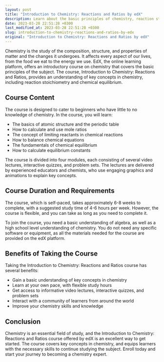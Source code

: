 ```yaml
---
layout: post
title: "Introduction to Chemistry: Reactions and Ratios by edX"
description: Learn about the basic principles of chemistry, reaction stoichiometry, and chemical equilibrium through the online course offered by edX.
date: 2023-03-28 22:51:28 +0300
last_modified_at: 2023-03-28 22:51:28 +0300
slug: introduction-to-chemistry-reactions-and-ratios-by-edx
original: "Introduction to Chemistry: Reactions and Ratios by edX"
---
```


Chemistry is the study of the composition, structure, and properties of matter and the changes it undergoes. It affects every aspect of our lives, from the food we eat to the energy we use. EdX, the online learning platform, offers an introductory course on chemistry that covers the basic principles of the subject. The course, Introduction to Chemistry: Reactions and Ratios, provides an understanding of key concepts in chemistry, including reaction stoichiometry and chemical equilibrium.

## Course Content

The course is designed to cater to beginners who have little to no knowledge of chemistry. In the course, you will learn:

- The basics of atomic structure and the periodic table
- How to calculate and use mole ratios
- The concept of limiting reactants in chemical reactions
- How to balance chemical equations
- The fundamentals of chemical equilibrium
- How to calculate equilibrium constants

The course is divided into four modules, each consisting of several video lectures, interactive quizzes, and problem sets. The lectures are delivered by experienced educators and chemists, who use engaging graphics and animations to explain key concepts.

## Course Duration and Requirements

The course, which is self-paced, takes approximately 6-8 weeks to complete, with a suggested study time of 4-6 hours per week. However, the course is flexible, and you can take as long as you need to complete it.

To join the course, you need a basic understanding of algebra, as well as a high school level understanding of chemistry. You do not need any specific software or equipment, as all the materials needed for the course are provided on the edX platform.

## Benefits of Taking the Course

Taking the Introduction to Chemistry: Reactions and Ratios course has several benefits:

- Gain a basic understanding of key concepts in chemistry
- Learn at your own pace, with flexible study hours
- Get access to informative video lectures, interactive quizzes, and problem sets
- Interact with a community of learners from around the world
- Improve your chemistry skills and knowledge

## Conclusion

Chemistry is an essential field of study, and the Introduction to Chemistry: Reactions and Ratios course offered by edX is an excellent way to get started. The course covers key concepts in chemistry, and equips learners with the necessary skills to continue studying the subject. Enroll today and start your journey to becoming a chemistry expert.